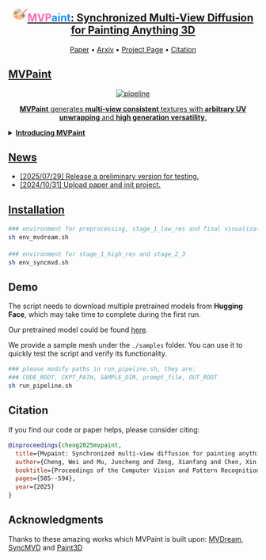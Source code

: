 

<div align="center">
    <h2> <img width="30" alt="pipeline" src="assets/logo.png"><a href="https://mvpaint.github.io"><span style="color: #FF69B4;">MVP</span><span style="color: #1E90FF;">aint</span>: Synchronized Multi-View Diffusion for Painting Anything 3D</a></h2>

<p align="center">
  <a href="https://openaccess.thecvf.com/content/CVPR2025/papers/Cheng_MVPaint_Synchronized_Multi-View_Diffusion_for_Painting_Anything_3D_CVPR_2025_paper.pdf">Paper</a> •
  <a href="https://arxiv.org/abs/2411.02336">Arxiv</a> •
  <a href="https://mvpaint.github.io/">Project Page</a> •
  <a href="#citation">Citation
</p>

</div>

## MVPaint

<div align="center">
<img width="720" alt="pipeline" src="assets/teaser-480p.gif">
<p><b>MVPaint</b> generates <b>multi-view consistent</b> textures with <b>arbitrary UV unwrapping</b> and <b>high generation versatility</b>.</p>
</div>


<details>
<summary><b>Introducing MVPaint</b></summary>
    <br></br>
    <div align="center">
    <img width="720" alt="pipeline" src="assets/pipeline.jpg">
    </div>
    <br></br>
    Texturing is a crucial step in the 3D asset production workflow, which enhances the visual appeal and diversity of 3D assets. Despite recent advancements in generation-based texturing, existing methods often yield subpar results, primarily due to local discontinuities, inconsistencies across multiple views, and their heavy dependence on UV unwrapping outcomes. To tackle these challenges, we propose a novel generation-refinement 3D texturing framework called <b>MVPaint</b>, which can generate high-resolution, seamless textures while emphasizing multi-view consistency. MVPaint mainly consists of three key modules. <b>1) Synchronized Multi-view Generation (SMG).</b> Given a 3D mesh model, MVPaint first simultaneously generates multi-view images by employing a SMG model, which leads to coarse texturing results with unpainted parts due to missing observations. <b>2) Spatial-aware 3D Inpainting (S3I).</b> To ensure complete 3D texturing, we introduce the S3I method, specifically designed to effectively texture previously unobserved areas. <b>3) UV Refinement (UVR).</b> Furthermore, MVPaint employs a UVR module to improve the texture quality in the UV space, which first performs a UV-space Super-Resolution, followed by a Spatial-aware Seam-Smoothing algorithm for revising spatial texturing discontinuities caused by UV unwrapping. Extensive experimental results demonstrate that MVPaint surpasses existing state-of-the-art methods. Notably, MVPaint could generate high-fidelity textures with minimal Janus issues and highly enhanced cross-view consistency.

</details>



## News

- [2025/07/29] Release a preliminary version for testing. 
- [2024/10/31] Upload paper and init project.


## Installation

``` bash
### environment for preprocessing, stage_1_low_res and final visualization
sh env_mvdream.sh 

### environment for stage_1_high_res and stage_2_3
sh env_syncmvd.sh 
```

## Demo
The script needs to download multiple pretrained models from **Hugging Face**, which may take time to complete during the first run.

Our pretrained model could be found <a href="https://www.dropbox.com/scl/fo/c7w4aldz60v22rvu911p1/AP1DbOdOhKmJfy2tVM_XKYc?rlkey=as0rok9eizfdjuxr4mamz1m0n&st=9nqhcmdm">here</a>.

We provide a sample mesh under the `./samples` folder. You can use it to quickly test the script and verify its functionality.

``` bash
### please modify paths in run_pipeline.sh, they are:
### CODE_ROOT, CKPT_PATH, SAMPLE_DIR, prompt_file, OUT_ROOT
sh run_pipeline.sh 
```

## Citation

If you find our code or paper helps, please consider citing:

```bibtex
@inproceedings{cheng2025mvpaint,
  title={Mvpaint: Synchronized multi-view diffusion for painting anything 3d},
  author={Cheng, Wei and Mu, Juncheng and Zeng, Xianfang and Chen, Xin and Pang, Anqi and Zhang, Chi and Wang, Zhibin and Fu, Bin and Yu, Gang and Liu, Ziwei and others},
  booktitle={Proceedings of the Computer Vision and Pattern Recognition Conference},
  pages={585--594},
  year={2025}
}
```

## Acknowledgments

Thanks to these amazing works which MVPaint is built upon: [MVDream](https://github.com/bytedance/MVDream), [SyncMVD](https://github.com/LIU-Yuxin/SyncMVD) and [Paint3D](https://github.com/OpenTexture/Paint3D)
